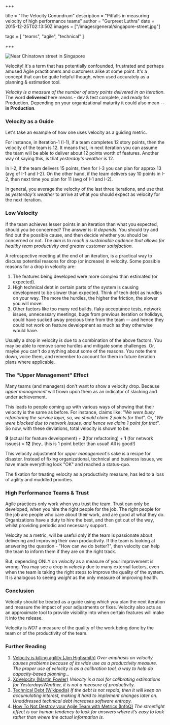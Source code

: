 +++

title = "The Velocity Conundrum"
description = "Pitfalls in measuring velocity of high performance teams"
author = "Gurpreet Luthra"
date = 2015-12-25T02:13:50Z
images = ["/images/general/singapore-street.jpg"]


tags = [
    "teams",
    "agile",
    "technical"
]

+++

![Near Chinatown street in Singapore](/images/general/singapore-street.jpg "Near Chinatown street in Singapore")


Velocity! It's a term that has potentially confounded, frustrated and perhaps amused Agile practitioners and customers alike at some point. It's a concept that can be quite helpful though, when used accurately as a planning & estimation tool.

_Velocity is a measure of the number of story points delivered in an Iteration_. The word **delivered** here means - dev & test complete, and
ready for Production. Depending on your organizational maturity it could also mean -- **in Production**.


### Velocity as a Guide

Let's take an example of how one uses velocity as a guiding metric.

For instance, in Iteration-1 (I-1), if a team completes 12 story points, then the velocity of the team is 12. It means that, in next iteration you can assume the team will be able to deliver about 12 points worth of features. Another way of saying this, is that _yesterday's weather_ is 12.

In I-2, if the team delivers 15 points, then for I-3 you can plan for approx 13 (avg of I-1 and I-2). On the other hand, if the team delivers say 10 points in I-2, then next time you plan for 11 (avg of I-1 and I-2).

In general, you average the velocity of the last three iterations, and use that as _yesterday's weather_ to arrive at what you should expect as velocity for the next iteration.

### Low Velocity

If the team achieves lesser points in an iteration than what you expected, should you be concerned? The answer is: _It depends_. You should try
and find out the possible cause, and then decide whether you should be concerned or not. _The aim is to reach a sustainable cadence
that allows for healthy team productivity and greater customer satisfaction_.

A retrospective meeting at the end of an iteration, is a practical way to discuss potential reasons for drop (or increase) in velocity. Some possible reasons for a drop in velocity are:

1. The features being developed were more complex than estimated (or expected).
2. High technical debt in certain parts of the system is causing development to be slower than expected. Think of tech debt as hurdles on your way. The more the hurdles, the higher the friction, the slower you will move.
3. Other factors like too many red builds, flaky acceptance tests, network issues, unnecessary meetings, bugs from previous iteration or holidays, could have sucked away precious time from the team -- and hence they could not work on feature development as much as they otherwise would have.

Usually a drop in velocity is due to a combination of the above factors. You may be able to remove some hurdles and mitigate some challenges. Or, maybe you can't do anything about some of the reasons. You note them down, voice them, and remember to account for them in future iteration plans where applicable.


### The "Upper Management" Effect

Many teams (and managers) don't want to show a velocity drop. Because _upper management_ will frown upon them as an indicator of slacking
and under achievement.

This leads to people coming up with various ways of showing that their velocity is the same as before.
For instance, claims like: "_We were busy refactoring the service layer, so, we should claim 2 points for that_". Or, "_We were blocked due to
network issues, and hence we claim 1 point for that_". So now, with these deviations, total velocity is shown to be:

**9**  (actual for feature development) + **2**(for refactoring) + **1** (for network issues) = **12** (hey.. this is 1 point better than usual! All is good!)

This velocity adjustment for _upper management's_ sake is a recipe for disaster. Instead of fixing organizational, technical and business issues, we have made everything look "OK" and reached a status-quo.

The fixation for treating velocity as a productivity measure, has led to a loss of agility and muddled priorities.


### High Performance Teams & Trust

Agile practices only work when you trust the team. Trust can only be developed, when you hire the right people for the job. The right people for the job are people who care about their work, and are good at what they do. Organizations have a duty to hire the best, and then get out of the way, whilst providing periodic and necessary support.

Velocity as a metric, will be useful only if the team is passionate about delivering and improving their own productivity. If the team is looking at answering the question - "How can we do better?", then velocity can help the team to inform them if they are on the right track.

 But, depending ONLY on _velocity_ as a measure of your improvement is wrong. You may see a drop in _velocity_ due to many external factors, even when the team is taking the right steps to improve the quality of the system. It is analogous to seeing _weight_ as the only measure of improving health.


### Conclusion

Velocity should be treated as a guide using which you plan the next iteration and measure the impact of your adjustments or fixes. Velocity also acts as an approximate tool to provide visibility into when certain features will make it into the release.

Velocity is _NOT_ a measure of the quality of the work being done by the team or of the productivity of the team.


### Further Reading

 1. [Velocity is killing agility (Jim Highsmith)](http://jimhighsmith.com/Velocity-is-killing-agility/)
    _Over emphasis on velocity causes problems because of its wide use as a productivity measure. The proper use of velocity is as a calibration tool, a way to help do capacity-based planning..._
 2. [XpVelocity (Martin Fowler)](http://martinfowler.com/bliki/XpVelocity.html)
    _Velocity is a tool for calibrating estimations for YesterdaysWeather, it is not a measure of productivity._
 3. [Technical Debt (Wikipedia)](https://en.wikipedia.org/wiki/Technical_debt)
    _If the debt is not repaid, then it will keep on accumulating interest, making it hard to implement changes later on. Unaddressed technical debt increases software entropy._
 4. [How To Not Destroy your Agile Team with Metrics (InfoQ)](http://www.infoq.com/articles/not-destroy-team-metrics)
    _The streetlight effect is our human tendency to look for answers where it’s easy to look rather than where the actual information is._


